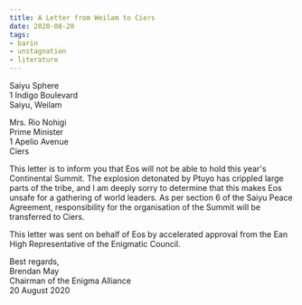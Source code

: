 ```yaml
---
title: A Letter from Weilam to Ciers
date: 2020-08-20
tags:
- barin
- unstagnation
- literature
---
```

Saiyu Sphere\
1 Indigo Boulevard\
Saiyu, Weilam
<!-- excerpt -->

Mrs. Rio Nohigi\
Prime Minister\
1 Apelio Avenue\
Ciers

This letter is to inform you that Eos will not be able to hold this year's Continental Summit. The explosion detonated by Ptuyo has crippled large parts of the tribe, and I am deeply sorry to determine that this makes Eos unsafe for a gathering of world leaders. As per section 6 of the Saiyu Peace Agreement, responsibility for the organisation of the Summit will be transferred to Ciers.

This letter was sent on behalf of Eos by accelerated approval from the Ean High Representative of the Enigmatic Council.

Best regards,\
Brendan May\
Chairman of the Enigma Alliance\
20 August 2020
